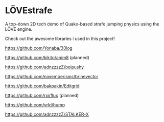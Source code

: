 # LÖVEstrafe
A top-down 2D tech demo of Quake-based strafe jumping physics using the LÖVE engine.

Check out the awesome libraries I used in this project!

https://github.com/Yonaba/30log

https://github.com/kikito/anim8 (planned)

https://github.com/adnzzzzZ/boipushy

https://github.com/novemberisms/brinevector

https://github.com/bakpakin/Editgrid

https://github.com/rxi/flux (planned)

https://github.com/vrld/hump

https://github.com/adnzzzzZ/STALKER-X
